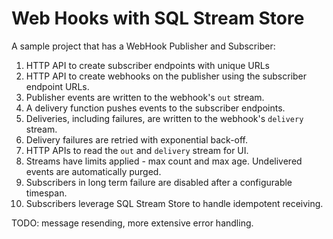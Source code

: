 # Web Hooks with SQL Stream Store

A sample project that has a WebHook Publisher and Subscriber:

 1. HTTP API to create subscriber endpoints with unique URLs
 2. HTTP API to create webhooks on the publisher using the subscriber endpoint URLs.
 3. Publisher events are written to the webhook's `out` stream.
 4. A delivery function pushes events to the subscriber endpoints.
 5. Deliveries, including failures, are written to the webhook's `delivery` stream.
 6. Delivery failures are retried with exponential back-off.
 7. HTTP APIs to read the `out` and `delivery` stream for UI.
 8. Streams have limits applied - max count and max age. Undelivered events are automatically purged.
 9. Subscribers in long term failure are disabled after a configurable timespan.
 10. Subscribers leverage SQL Stream Store to handle idempotent receiving. 
 
TODO: message resending, more extensive error handling.
